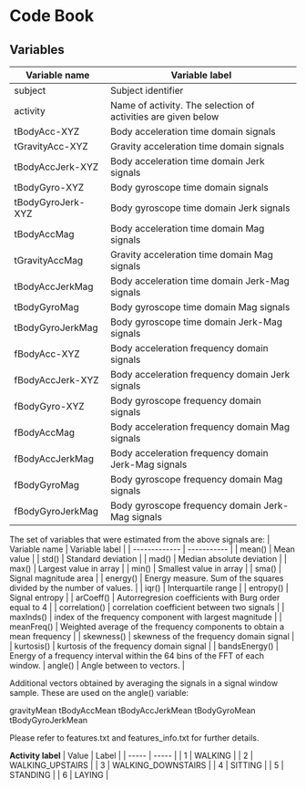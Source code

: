 # Code Book

## Variables
| Variable name |  Variable label   |
| ------------- | -----------       |
| subject  | Subject identifier | 
| activity | Name of activity. The selection of activities are given below  |    
| tBodyAcc-XYZ      | Body acceleration time domain signals     |
| tGravityAcc-XYZ   | Gravity acceleration time domain signals  |
| tBodyAccJerk-XYZ  | Body acceleration time domain Jerk signals |
| tBodyGyro-XYZ     | Body gyroscope time domain signals        |
| tBodyGyroJerk-XYZ | Body gyroscope time domain Jerk signals   |
| tBodyAccMag       | Body acceleration time domain Mag signals |
| tGravityAccMag    | Gravity acceleration time domain Mag signals  |
| tBodyAccJerkMag   | Body acceleration time domain Jerk-Mag signals |
| tBodyGyroMag      | Body gyroscope time domain Mag signals |
| tBodyGyroJerkMag  | Body gyroscope time domain Jerk-Mag signals |
| fBodyAcc-XYZ      | Body acceleration frequency domain signals    |
| fBodyAccJerk-XYZ  | Body acceleration frequency domain Jerk signals   |
| fBodyGyro-XYZ     | Body gyroscope frequency domain signals   |
| fBodyAccMag       | Body acceleration frequency domain Mag signals |
| fBodyAccJerkMag   | Body acceleration frequency domain Jerk-Mag signals |
| fBodyGyroMag      | Body gyroscope frequency domain Mag signals   |
| fBodyGyroJerkMag  | Body gyroscope frequency domain Jerk-Mag signals |

The set of variables that were estimated from the above signals are: 
| Variable name |  Variable label   |
| ------------- | -----------       |
| mean()        | Mean value                |
| std()         | Standard deviation        |
| mad()         | Median absolute deviation |
| max()         | Largest value in array    |
| min()         | Smallest value in array   |
| sma()         | Signal magnitude area     |
| energy()      | Energy measure. Sum of the squares divided by the number of values. |
| iqr()         | Interquartile range       |
| entropy()     | Signal entropy            |
| arCoeff()     | Autorregresion coefficients with Burg order equal to 4    |
| correlation() | correlation coefficient between two signals               |
| maxInds()     | index of the frequency component with largest magnitude   |
| meanFreq()    | Weighted average of the frequency components to obtain a mean frequency |
| skewness()    | skewness of the frequency domain signal   |
| kurtosis()    | kurtosis of the frequency domain signal   |
| bandsEnergy() | Energy of a frequency interval within the 64 bins of the FFT of each window.
| angle()       | Angle between to vectors.                 |

Additional vectors obtained by averaging the signals in a signal window sample. These are used on the angle() variable:

gravityMean
tBodyAccMean
tBodyAccJerkMean
tBodyGyroMean
tBodyGyroJerkMean

Please refer to features.txt and features_info.txt for further details.

**Activity label**
| Value | Label |
| ----- | ----- |
| 1 | WALKING           |
| 2 | WALKING_UPSTAIRS  |
| 3 | WALKING_DOWNSTAIRS |
| 4 | SITTING           |
| 5 | STANDING          |
| 6 | LAYING            |

